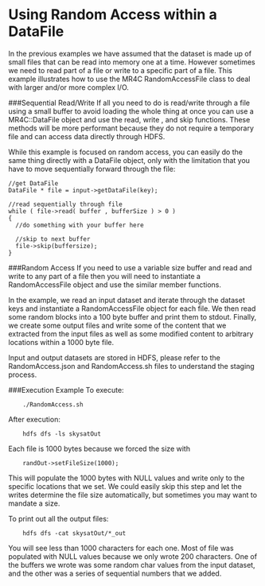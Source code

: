 Using Random Access within a DataFile
===========
In the previous examples we have assumed that the dataset is made up of small files that can be read into memory one at a time. However sometimes we need to read part of a file or write to a specific part of a file. This example illustrates how to use the MR4C RandomAccessFile class to deal with larger and/or more complex I/O.

###Sequential Read/Write
If all you need to do is read/write through a file using a small buffer to avoid loading the whole thing at once you can use a MR4C::DataFile object and use the read, write , and skip functions. These methods will be more performant because they do not require a temporary file and can access data directly through HDFS.

While this example is focused on random access, you can easily do the same thing directly with a DataFile object, only with the limitation that you have to move sequentially forward through the file:

    //get DataFile
    DataFile * file = input->getDataFile(key);
    
    //read sequentially through file
    while ( file->read( buffer , bufferSize ) > 0 )
    {
      //do something with your buffer here
      
      //skip to next buffer
      file->skip(buffersize);
    }

###Random Access
If you need to use a variable size buffer and read and write to any part of a file then you will need to instantiate a RandomAccessFile object and use the similar member functions.

In the example, we read an input dataset and iterate through the dataset keys and instantiate a RandomAccessFile object for each file. We then read some random blocks into a 100 byte buffer and print them to stdout. Finally, we create some output files and write some of the content that we extracted from the input files as well as some modified content to arbitrary locations within a 1000 byte file.

Input and output datasets are stored in HDFS, please refer to the RandomAccess.json and RandomAccess.sh files to understand the staging process.

###Execution Example
To execute:

        ./RandomAccess.sh
After execution:

        hdfs dfs -ls skysatOut
Each file is 1000 bytes because we forced the size with 

        randOut->setFileSize(1000);
This will populate the 1000 bytes with NULL values and write only to the specific locations that we set. We could easily skip this step and let the writes determine the file size automatically, but sometimes you may want to mandate a size.

To print out all the output files:

        hdfs dfs -cat skysatOut/*_out
You will see less than 1000 characters for each one. Most of file was populated with NULL values because we only wrote 200 characters. One of the buffers we wrote was some random char values from the input dataset, and the other was a series of sequential numbers that we added.
